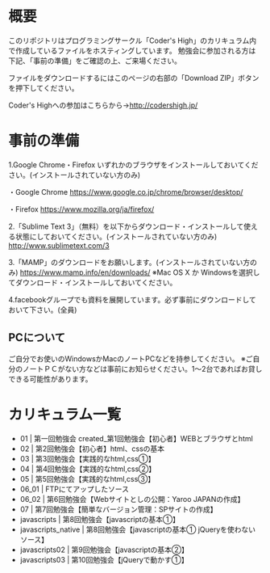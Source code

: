 # 概要
このリポジトリはプログラミングサークル「Coder's High」のカリキュラム内で作成しているファイルをホスティングしています。
勉強会に参加される方は下記、「事前の準備」をご確認の上、ご来場ください。

ファイルをダウンロードするにはこのページの右部の「Download ZIP」ボタンを押下してください。

Coder's Highへの参加はこちらから→http://codershigh.jp/

# 事前の準備
1.Google Chrome・Firefox いずれかのブラウザをインストールしておいてください。(インストールされていない方のみ)

・Google Chrome
	 https://www.google.co.jp/chrome/browser/desktop/
	 
・Firefox 
	 https://www.mozilla.org/ja/firefox/

2.「Sublime Text 3」（無料）を以下からダウンロード・インストールして使える状態にしておいてください。(インストールされていない方のみ)
http://www.sublimetext.com/3

3.「MAMP」のダウンロードをお願いします。(インストールされていない方のみ)
https://www.mamp.info/en/downloads/
  ※Mac OS X か Windowsを選択してダウンロード・インストールしておいてください。

4.facebookグループでも資料を展開しています。必ず事前にダウンロードしておいて下さい。(全員)

## PCについて
ご自分でお使いのWindowsかMacのノートPCなどを持参してください。
※ご自分のノートＰＣがない方などは事前にお知らせください。1～2台であればお貸しできる可能性があります。

# カリキュラム一覧

- 01 | 第一回勉強会 created_第1回勉強会【初心者】WEBとブラウザとhtml
- 02 | 第2回勉強会【初心者】html、cssの基本
- 03 | 第3回勉強会【実践的なhtml,css①】
- 04 | 第4回勉強会【実践的なhtml,css②】
- 05 | 第5回勉強会【実践的なhtml,css③】
- 06_01 | FTPにてアップしたソース
- 06_02 | 第6回勉強会【Webサイトとしの公開：Yaroo JAPANの作成】
- 07 | 第7回勉強会【簡単なバージョン管理：SPサイトの作成】
- javascripts | 第8回勉強会【javascriptの基本①】
- javascripts_native | 第8回勉強会【javascriptの基本① jQueryを使わないソース】
- javascripts02 | 第9回勉強会【javascriptの基本②】
- javascripts03 | 第10回勉強会【jQueryで動かす①】